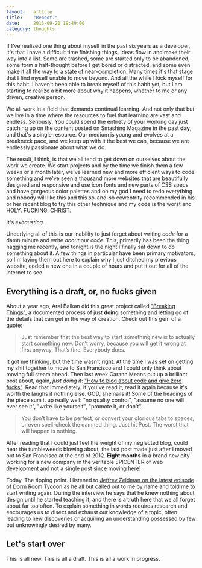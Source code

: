 ```yaml
---
layout:   article
title:    "Reboot."
date:     2013-09-20 19:49:00
category: thoughts
---
```


If I've realized one thing about myself in the past six years as a developer, it's that I have a difficult time finishing things. Ideas flow in and make their way into a list. Some are trashed, some are started only to be abandoned, some form a half-thought before I get bored or distracted, and some even make it all the way to a state of near-completion. Many times it's that stage that I find myself unable to move beyond. And all the while I kick myself for this habit. I haven't been able to break myself of this habit yet, but I am starting to realize a bit more about why it happens, whether to me or any driven, creative person.

We all work in a field that demands continual learning. And not only that but we live in a time where the resources to fuel that learning are vast and endless. Seriously. You could spend the entirety of your working day just catching up on the content posted on Smashing Magazine in the past **day**, and that's a single resource. Our medium is young and evolves at a breakneck pace, and we keep up with it the best we can, because we are endlessly passionate about what we do.

The result, I think, is that we all tend to get down on ourselves about the work we create. We start projects and by the time we finish them a few weeks or a month later, we've learned new and more efficient ways to code something and we've seen a thousand more websites that are beautifully designed and responsive and use icon fonts and new parts of CSS specs and have gorgeous color palettes and oh my god I need to redo everything and nobody will like this and this so-and-so cewebtrity recommended in his or her recent blog to try this other technique and my code is the worst and HOLY. FUCKING. CHRIST.

It's *exhausting*.

Underlying all of this is our inability to just forget about writing *code* for a damn minute and write *about our code*. This, primarily has been the thing nagging me recently, and tonight is the night I finally sat down to do something about it. A few things in particular have been primary motivators, so I'm laying them out here to explain why I just ditched my previous website, coded a new one in a couple of hours and put it out for all of the internet to see.

Everything is a draft, or, no fucks given
-----------------------------------------

About a year ago, Aral Balkan did this great project called ["Breaking Things"](http://www.breakingthin.gs/), a documented process of just **doing** something and letting go of the details that can get in the way of creation. Check out this gem of a quote:

> Just remember that the best way to start 
> something new is to actually start something
> new. Don’t worry, because you will get it 
> wrong at first anyway. That’s fine. Everybody does.

It got me thinking, but the time wasn't right. At the time I was set on getting my shit together to move to San Francisco and I could only think about moving full steam ahead. Then last week Garann Means put up a brilliant post about, again, *just doing it*: ["How to blog about code and give zero fucks"](http://www.garann.com/dev/2013/how-to-blog-about-code-and-give-zero-fucks/). Read that immediately. If you've read it, read it again because it's worth the laughs if nothing else. GOD, she nails it! Some of the headings of the piece sum it up really well: "no quality control", "assume no one will ever see it", "write like yourself", "promote it, or don't".

> You don’t have to be perfect, or convert your 
> glorious tabs to spaces, or even spell-check 
> the damned thing. Just hit Post. The worst 
> that will happen is nothing.

After reading that I could just feel the weight of my neglected blog, could hear the tumbleweeds blowing about, the last post made just after I moved out to San Francisco at the end of 2012. **Eight months** in a brand new city working for a new company in the veritable EPICENTER of web development and not a single post since moving here!

Today. The tipping point. I listened to [Jeffrey Zeldman on the latest episode of Dorm Room Tycoon](http://drt.fm/jeffrey-zeldman-happy-cog-interview-why-designers-need-to-craft-words-not-pixels/) as he all but called out to me by name and told me to start writing again. During the interview he says that he knew nothing about design until he started teaching it, and there is a truth here that we all forget about far too often. To explain something in words requires research and encourages us to disect and exhaust our knowledge of a topic, often leading to new discoveries or acquiring an understanding possessed by few but unknowingly desired by many.

Let's start over
----------------

This is all new. This is all a draft. This is all a work in progress.